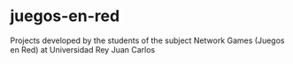 # juegos-en-red
Projects developed by the students of the subject Network Games (Juegos en Red) at Universidad Rey Juan Carlos
